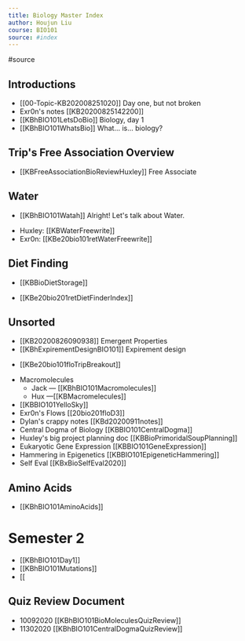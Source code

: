 ```yaml
---
title: Biology Master Index
author: Houjun Liu
course: BIO101
source: #index
---
```


#source 

## Introductions
* [[00-Topic-KB202008251020]] Day one, but not broken
* Exr0n's notes [[KB20200825142200]]
* [[KBhBIO101LetsDoBio]] Biology, day 1
* [[KBhBIO101WhatsBio]] What... is... biology?

## Trip's Free Association Overview
* [[KBFreeAssociationBioReviewHuxley]] Free Associate 

## Water
* [[KBhBIO101Watah]] Alright! Let's talk about Water.
- Huxley: [[KBWaterFreewrite]]
- Exr0n: [[KBe20bio101retWaterFreewrite]]

## Diet Finding
* [[KBBioDietStorage]]
- [[KBe20bio201retDietFinderIndex]]

## Unsorted

* [[KB20200826090938]] Emergent Properties
* [[KBhExpirementDesignBIO101]] Expirement design
- [[KBe20bio101floTripBreakout]]
* Macromolecules 
    * Jack — [[KBhBIO101Macromolecules]]
    * Hux —[[KBMacromelecules]]
* [[KBBIO101YelloSky]]
* Exr0n's Flows [[20bio201floD3]]
* Dylan's crappy notes [[KBd20200911notes]]
* Central Dogma of Biology [[KBBIO101CentralDogma]]
* Huxley's big project planning doc [[KBBioPrimoridalSoupPlanning]]
* Eukaryotic Gene Expression [[KBBIO101GeneExpression]]
* Hammering in Epigenetics [[KBBIO101EpigeneticHammering]]
* Self Eval [[KBxBioSelfEval2020]]

## Amino Acids
* [[KBhBIO101AminoAcids]]


# Semester 2
- [[KBhBIO101Day1]]
- [[KBhBIO101Mutations]]
- [[

## Quiz Review Document
* 10092020 [[KBhBIO101BioMoleculesQuizReview]]
* 11302020 [[KBhBIO101CentralDogmaQuizReview]]

